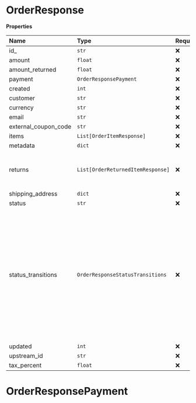# OrderResponse

**Properties**

| Name                 | Type                              | Required | Description                                                                                                                                                                         |
| :------------------- | :-------------------------------- | :------- | :---------------------------------------------------------------------------------------------------------------------------------------------------------------------------------- |
| id\_                 | `str`                             | ❌       |                                                                                                                                                                                     |
| amount               | `float`                           | ❌       |                                                                                                                                                                                     |
| amount_returned      | `float`                           | ❌       |                                                                                                                                                                                     |
| payment              | `OrderResponsePayment`            | ❌       |                                                                                                                                                                                     |
| created              | `int`                             | ❌       |                                                                                                                                                                                     |
| customer             | `str`                             | ❌       |                                                                                                                                                                                     |
| currency             | `str`                             | ❌       |                                                                                                                                                                                     |
| email                | `str`                             | ❌       |                                                                                                                                                                                     |
| external_coupon_code | `str`                             | ❌       |                                                                                                                                                                                     |
| items                | `List[OrderItemResponse]`         | ❌       |                                                                                                                                                                                     |
| metadata             | `dict`                            | ❌       |                                                                                                                                                                                     |
| returns              | `List[OrderReturnedItemResponse]` | ❌       | A list of the returns charged against this order.                                                                                                                                   |
| shipping_address     | `dict`                            | ❌       |                                                                                                                                                                                     |
| status               | `str`                             | ❌       |                                                                                                                                                                                     |
| status_transitions   | `OrderResponseStatusTransitions`  | ❌       | Indicates the last time in Unix time that the order transitioned to one of the following statuses. A zero value for a status indicates that the order has never transitioned to it. |
| updated              | `int`                             | ❌       |                                                                                                                                                                                     |
| upstream_id          | `str`                             | ❌       |                                                                                                                                                                                     |
| tax_percent          | `float`                           | ❌       |                                                                                                                                                                                     |

# OrderResponsePayment
